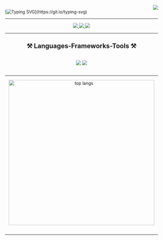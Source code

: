 


<img align="right" src="https://visitor-badge.laobi.icu/badge?page_id=Baraq23.Baraq23" />

[![Typing SVG](https://readme-typing-svg.demolab.com?font=Fira+Code&size=23&duration=3000&pause=3000&vCenter=true&random=true&width=1250&height=60&lines=Connecting+with+friends+and+meeting+new+faces+is+one+of+my+greatest+joys.;I+believe+in+truly+listening+and+embracing+every+new+perspective;I+love+diving+into+intriguing+conversations+that+spark+new+ideas;I'm+passionate+about+exploring+emerging+technologies+and+staying+ahead+of+the+curve.;I+tend+to+pick+up+new+hobbies+and+projects+whenever+I+can%E2%80%94keeps+things+exciting!;Software+development+isn%E2%80%99t+a+career%E2%80%94it%E2%80%99s+a+creative+playground+for+building+solutions.;I+believe+that+great+innovations+come+from+great+teamwork%F0%9F%92%AF.;Hi%2C+am+Barrack+from+Kisumu%2C+Kenya...)](https://git.io/typing-svg)

<hr/>

<div align="center"> 
  <a href="mailto:barrackotieno160@gmail.com">
    <img src="https://img.shields.io/badge/Gmail-333333?style=for-the-badge&logo=gmail&logoColor=red" />
  </a>

  <a href="https://barrack-portfolio.netlify.app/" target="_blank">
     <img src="https://img.shields.io/badge/Portfolio-FF5722?style=for-the-badge&logo=todoist&logoColor=white" target="_blank" /> <!-- sqlite, safari, google-chrome are other good icon options -->
  </a>

  <a href="https://www.linkedin.com/in/barrack-kope-otieno-064a43244" target="_blank">
    <img src="https://img.shields.io/badge/LinkedIn-0077B5?style=for-the-badge&logo=linkedin&logoColor=white" target="_blank" />
  </a>
  
</div>

<hr/>


<h2 align="center">⚒️ Languages-Frameworks-Tools ⚒️</h2>
<br/>
<div align="center">
    <img src="https://skillicons.dev/icons?i=bootstrap,tailwind,html,css,vscode,github,figma,git" />
    <img src="https://skillicons.dev/icons?i=go,javascript,rust,sqlite" /><br>
    <!-- include python, c, react, nodejs,  -->
</div>


<br/>
<hr/>

<div align="center">
  <img width=480 align="center" src="https://github-readme-stats-salesp07.vercel.app/api/top-langs/?username=Baraq23&hide=HTML&langs_count=8&layout=compact&theme=react&border_radius=10&size_weight=0.5&count_weight=0.5&exclude_repo=github-readme-stats" alt="top langs" />
</div>

<br/>
<hr/>


